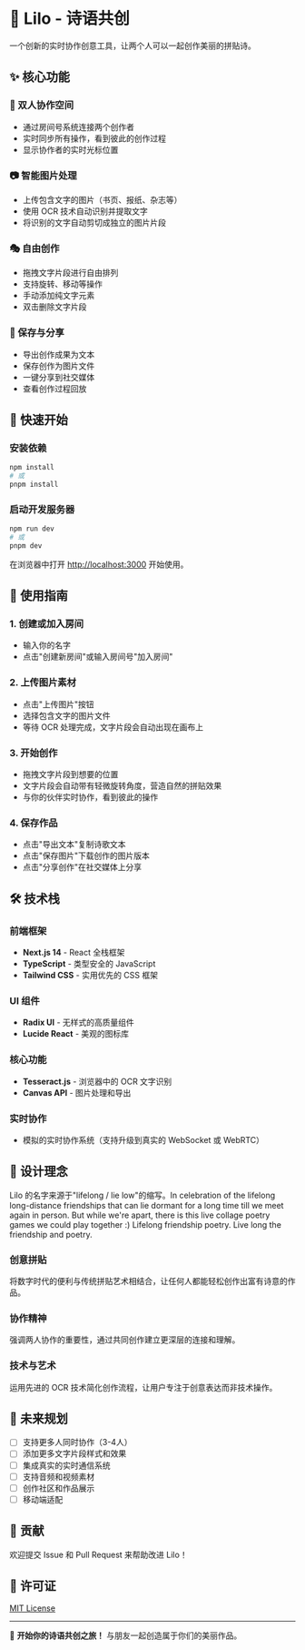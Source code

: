# 🎨 Lilo - 诗语共创

一个创新的实时协作创意工具，让两个人可以一起创作美丽的拼贴诗。

## ✨ 核心功能

### 🔗 双人协作空间
- 通过房间号系统连接两个创作者
- 实时同步所有操作，看到彼此的创作过程
- 显示协作者的实时光标位置

### 📷 智能图片处理
- 上传包含文字的图片（书页、报纸、杂志等）
- 使用 OCR 技术自动识别并提取文字
- 将识别的文字自动剪切成独立的图片片段

### 🎭 自由创作
- 拖拽文字片段进行自由排列
- 支持旋转、移动等操作
- 手动添加纯文字元素
- 双击删除文字片段

### 💾 保存与分享
- 导出创作成果为文本
- 保存创作为图片文件
- 一键分享到社交媒体
- 查看创作过程回放

## 🚀 快速开始

### 安装依赖
```bash
npm install
# 或
pnpm install
```

### 启动开发服务器
```bash
npm run dev
# 或
pnpm dev
```

在浏览器中打开 [http://localhost:3000](http://localhost:3000) 开始使用。

## 📖 使用指南

### 1. 创建或加入房间
- 输入你的名字
- 点击"创建新房间"或输入房间号"加入房间"

### 2. 上传图片素材
- 点击"上传图片"按钮
- 选择包含文字的图片文件
- 等待 OCR 处理完成，文字片段会自动出现在画布上

### 3. 开始创作
- 拖拽文字片段到想要的位置
- 文字片段会自动带有轻微旋转角度，营造自然的拼贴效果
- 与你的伙伴实时协作，看到彼此的操作

### 4. 保存作品
- 点击"导出文本"复制诗歌文本
- 点击"保存图片"下载创作的图片版本
- 点击"分享创作"在社交媒体上分享

## 🛠️ 技术栈

### 前端框架
- **Next.js 14** - React 全栈框架
- **TypeScript** - 类型安全的 JavaScript
- **Tailwind CSS** - 实用优先的 CSS 框架

### UI 组件
- **Radix UI** - 无样式的高质量组件
- **Lucide React** - 美观的图标库

### 核心功能
- **Tesseract.js** - 浏览器中的 OCR 文字识别
- **Canvas API** - 图片处理和导出

### 实时协作
- 模拟的实时协作系统（支持升级到真实的 WebSocket 或 WebRTC）

## 🎯 设计理念

Lilo 的名字来源于"lifelong / lie low"的缩写。In celebration of the lifelong long-distance friendships that can lie dormant for a long time till we meet again in person. But while we're apart, there is this live collage poetry games we could play together :) Lifelong friendship poetry. Live long the friendship and poetry. 

### 创意拼贴
将数字时代的便利与传统拼贴艺术相结合，让任何人都能轻松创作出富有诗意的作品。

### 协作精神
强调两人协作的重要性，通过共同创作建立更深层的连接和理解。

### 技术与艺术
运用先进的 OCR 技术简化创作流程，让用户专注于创意表达而非技术操作。

## 🔮 未来规划

- [ ] 支持更多人同时协作（3-4人）
- [ ] 添加更多文字片段样式和效果
- [ ] 集成真实的实时通信系统
- [ ] 支持音频和视频素材
- [ ] 创作社区和作品展示
- [ ] 移动端适配

## 🤝 贡献

欢迎提交 Issue 和 Pull Request 来帮助改进 Lilo！

## 📄 许可证

[MIT License](LICENSE)

---

🎨 **开始你的诗语共创之旅！** 与朋友一起创造属于你们的美丽作品。
